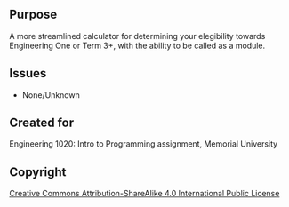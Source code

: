 ## Purpose

A more streamlined calculator for determining your elegibility towards Engineering One or Term 3+, with the ability to be called as a module.


## Issues

 - None/Unknown
   

## Created for

Engineering 1020: Intro to Programming assignment, Memorial University


## Copyright

[Creative Commons Attribution-ShareAlike 4.0 International Public
License](https://creativecommons.org/licenses/by-sa/4.0/deed.en)
